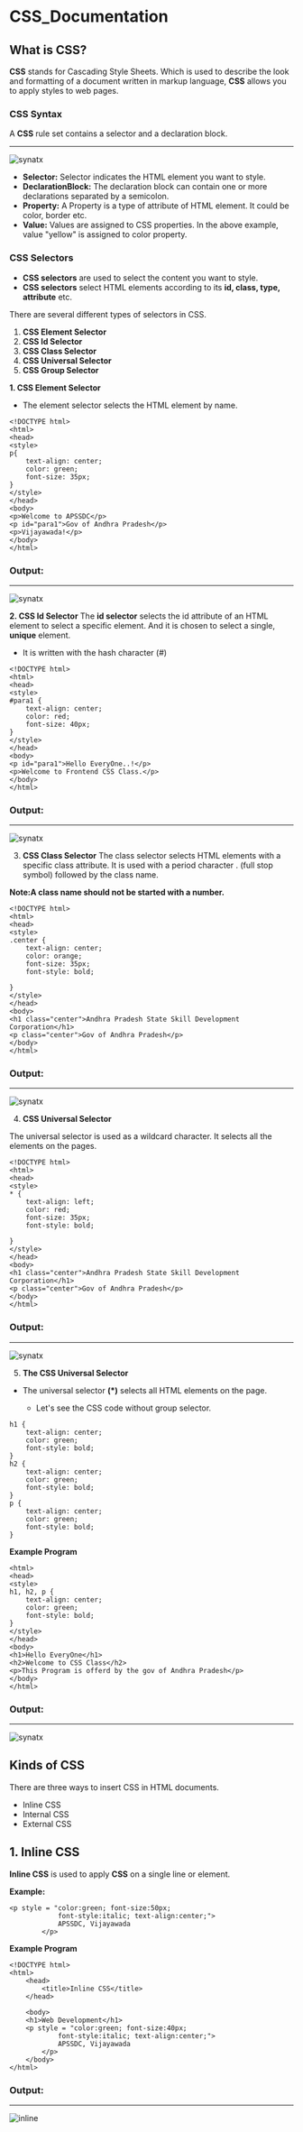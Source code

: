 # CSS_Documentation
## What is CSS?
**CSS** stands for Cascading Style Sheets. Which is used to describe the look and formatting of a document written in markup language, **CSS** allows you to apply styles to web pages.
### CSS Syntax
A **CSS** rule set contains a selector and a declaration block.
___
<img src="images/selectors.gif" alt="synatx"/>

* **Selector:** Selector indicates the HTML element you want to style. 
* **DeclarationBlock:** The declaration block can contain one or more declarations separated by a semicolon.
* **Property:** A Property is a type of attribute of HTML element. It could be color, border etc.
* **Value:** Values are assigned to CSS properties. In the above example, value "yellow" is assigned to color property.
### CSS Selectors
* **CSS selectors** are used to select the content you want to style. 
* **CSS selectors** select HTML elements according to its **id, class, type, attribute** etc.


There are several different types of selectors in CSS.

1. **CSS Element Selector**
1. **CSS Id Selector**
1. **CSS Class Selector**
1. **CSS Universal Selector**
1. **CSS Group Selector**

**1. CSS Element Selector**
* The element selector selects the HTML element by name.

```
<!DOCTYPE html>  
<html>  
<head>  
<style>  
p{  
    text-align: center;  
    color: green;
    font-size: 35px;
}   
</style>  
</head>  
<body>  
<p>Welcome to APSSDC</p>  
<p id="para1">Gov of Andhra Pradesh</p>  
<p>Vijayawada!</p>  
</body>  
</html> 
```
### Output:
____
<img src="images/el.JPG" alt="synatx"/>

**2. CSS Id Selector**
The **id selector** selects the id attribute of an HTML element to select a specific element. And it is chosen to select a single, **unique** element.

* It is written with the hash character (#)
```
<!DOCTYPE html>  
<html>  
<head>  
<style>  
#para1 {  
    text-align: center;  
    color: red;
    font-size: 40px;
}  
</style>  
</head>  
<body>  
<p id="para1">Hello EveryOne..!</p>  
<p>Welcome to Frontend CSS Class.</p>  
</body>  
</html>
```
### Output:
___
<img src="images/ids.JPG" alt="synatx"/>


3. **CSS Class Selector**
The class selector selects HTML elements with a specific class attribute. It is used with a period character . (full stop symbol) followed by the class name.

**Note:A class name should not be started with a number.**
```
<!DOCTYPE html>  
<html>  
<head>  
<style>  
.center {  
    text-align: center;  
    color: orange;
    font-size: 35px;
    font-style: bold;

}  
</style>  
</head>  
<body>  
<h1 class="center">Andhra Pradesh State Skill Development Corporation</h1>  
<p class="center">Gov of Andhra Pradesh</p>   
</body>  
</html>  
```
### Output:
___
<img src="images/class.JPG" alt="synatx"/>

4. **CSS Universal Selector**

The universal selector is used as a wildcard character. It selects all the elements on the pages.

```
<!DOCTYPE html>  
<html>  
<head>  
<style>  
* {  
    text-align: left;  
    color: red;
    font-size: 35px;
    font-style: bold;

}  
</style>  
</head>  
<body>  
<h1 class="center">Andhra Pradesh State Skill Development Corporation</h1>  
<p class="center">Gov of Andhra Pradesh</p>   
</body>  
</html>
```
### Output:
___
<img src="images/uni.JPG" alt="synatx"/>


5. **The CSS Universal Selector**
* The universal selector **(*)** selects all HTML elements on the page.

    * Let's see the CSS code without group selector.

```
h1 {  
    text-align: center;  
    color: green;
    font-style: bold; 
}  
h2 {  
    text-align: center;  
    color: green;
    font-style: bold; 
}  
p {  
    text-align: center;  
    color: green;
    font-style: bold;
} 
``` 
**Example Program**
```<!DOCTYPE html>  
<html>  
<head>  
<style>  
h1, h2, p {  
    text-align: center;  
    color: green;
    font-style: bold;
}  
</style>  
</head>  
<body>  
<h1>Hello EveryOne</h1>  
<h2>Welcome to CSS Class</h2>  
<p>This Program is offerd by the gov of Andhra Pradesh</p>  
</body>  
</html>
```
### Output:
___
<img src="images/group.JPG" alt="synatx"/>

## Kinds of CSS
There are three ways to insert CSS in HTML documents.

* Inline CSS
* Internal CSS
* External CSS

## 1. Inline CSS

**Inline CSS** is used to apply **CSS** on a single line or element.

**Example:**

```
<p style = "color:green; font-size:50px; 
            font-style:italic; text-align:center;"> 
            APSSDC, Vijayawada
        </p> 
```
**Example Program**
```
<!DOCTYPE html> 
<html> 
    <head> 
        <title>Inline CSS</title> 
    </head> 
      
    <body> 
    <h1>Web Development</h1> 
    <p style = "color:green; font-size:40px; 
            font-style:italic; text-align:center;"> 
            APSSDC, Vijayawada
        </p>  
    </body> 
</html>    
```
### Output:
___
<img src="images/in.JPG" alt="inline"/>


